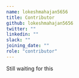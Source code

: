 ```yaml
---
name: lokeshmahajan5656
title: Contributor
github: lokeshmahajan5656
twitter: ""
linkedin: ""
slack: ""
joining_date: ""
role: "contributor"
---
```


Still waiting for this
